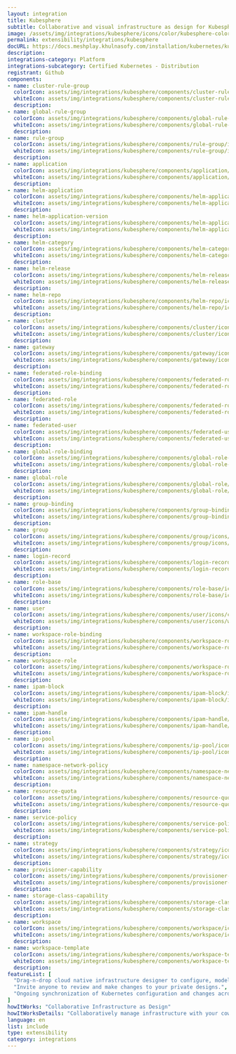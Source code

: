```yaml
---
layout: integration
title: Kubesphere
subtitle: Collaborative and visual infrastructure as design for Kubesphere
image: /assets/img/integrations/kubesphere/icons/color/kubesphere-color.svg
permalink: extensibility/integrations/kubesphere
docURL: https://docs.meshplay.khulnasofy.com/installation/kubernetes/kubesphere
description: 
integrations-category: Platform
integrations-subcategory: Certified Kubernetes - Distribution
registrant: Github
components: 
- name: cluster-rule-group
  colorIcon: assets/img/integrations/kubesphere/components/cluster-rule-group/icons/color/cluster-rule-group-color.svg
  whiteIcon: assets/img/integrations/kubesphere/components/cluster-rule-group/icons/white/cluster-rule-group-white.svg
  description: 
- name: global-rule-group
  colorIcon: assets/img/integrations/kubesphere/components/global-rule-group/icons/color/global-rule-group-color.svg
  whiteIcon: assets/img/integrations/kubesphere/components/global-rule-group/icons/white/global-rule-group-white.svg
  description: 
- name: rule-group
  colorIcon: assets/img/integrations/kubesphere/components/rule-group/icons/color/rule-group-color.svg
  whiteIcon: assets/img/integrations/kubesphere/components/rule-group/icons/white/rule-group-white.svg
  description: 
- name: application
  colorIcon: assets/img/integrations/kubesphere/components/application/icons/color/application-color.svg
  whiteIcon: assets/img/integrations/kubesphere/components/application/icons/white/application-white.svg
  description: 
- name: helm-application
  colorIcon: assets/img/integrations/kubesphere/components/helm-application/icons/color/helm-application-color.svg
  whiteIcon: assets/img/integrations/kubesphere/components/helm-application/icons/white/helm-application-white.svg
  description: 
- name: helm-application-version
  colorIcon: assets/img/integrations/kubesphere/components/helm-application-version/icons/color/helm-application-version-color.svg
  whiteIcon: assets/img/integrations/kubesphere/components/helm-application-version/icons/white/helm-application-version-white.svg
  description: 
- name: helm-category
  colorIcon: assets/img/integrations/kubesphere/components/helm-category/icons/color/helm-category-color.svg
  whiteIcon: assets/img/integrations/kubesphere/components/helm-category/icons/white/helm-category-white.svg
  description: 
- name: helm-release
  colorIcon: assets/img/integrations/kubesphere/components/helm-release/icons/color/helm-release-color.svg
  whiteIcon: assets/img/integrations/kubesphere/components/helm-release/icons/white/helm-release-white.svg
  description: 
- name: helm-repo
  colorIcon: assets/img/integrations/kubesphere/components/helm-repo/icons/color/helm-repo-color.svg
  whiteIcon: assets/img/integrations/kubesphere/components/helm-repo/icons/white/helm-repo-white.svg
  description: 
- name: cluster
  colorIcon: assets/img/integrations/kubesphere/components/cluster/icons/color/cluster-color.svg
  whiteIcon: assets/img/integrations/kubesphere/components/cluster/icons/white/cluster-white.svg
  description: 
- name: gateway
  colorIcon: assets/img/integrations/kubesphere/components/gateway/icons/color/gateway-color.svg
  whiteIcon: assets/img/integrations/kubesphere/components/gateway/icons/white/gateway-white.svg
  description: 
- name: federated-role-binding
  colorIcon: assets/img/integrations/kubesphere/components/federated-role-binding/icons/color/federated-role-binding-color.svg
  whiteIcon: assets/img/integrations/kubesphere/components/federated-role-binding/icons/white/federated-role-binding-white.svg
  description: 
- name: federated-role
  colorIcon: assets/img/integrations/kubesphere/components/federated-role/icons/color/federated-role-color.svg
  whiteIcon: assets/img/integrations/kubesphere/components/federated-role/icons/white/federated-role-white.svg
  description: 
- name: federated-user
  colorIcon: assets/img/integrations/kubesphere/components/federated-user/icons/color/federated-user-color.svg
  whiteIcon: assets/img/integrations/kubesphere/components/federated-user/icons/white/federated-user-white.svg
  description: 
- name: global-role-binding
  colorIcon: assets/img/integrations/kubesphere/components/global-role-binding/icons/color/global-role-binding-color.svg
  whiteIcon: assets/img/integrations/kubesphere/components/global-role-binding/icons/white/global-role-binding-white.svg
  description: 
- name: global-role
  colorIcon: assets/img/integrations/kubesphere/components/global-role/icons/color/global-role-color.svg
  whiteIcon: assets/img/integrations/kubesphere/components/global-role/icons/white/global-role-white.svg
  description: 
- name: group-binding
  colorIcon: assets/img/integrations/kubesphere/components/group-binding/icons/color/group-binding-color.svg
  whiteIcon: assets/img/integrations/kubesphere/components/group-binding/icons/white/group-binding-white.svg
  description: 
- name: group
  colorIcon: assets/img/integrations/kubesphere/components/group/icons/color/group-color.svg
  whiteIcon: assets/img/integrations/kubesphere/components/group/icons/white/group-white.svg
  description: 
- name: login-record
  colorIcon: assets/img/integrations/kubesphere/components/login-record/icons/color/login-record-color.svg
  whiteIcon: assets/img/integrations/kubesphere/components/login-record/icons/white/login-record-white.svg
  description: 
- name: role-base
  colorIcon: assets/img/integrations/kubesphere/components/role-base/icons/color/role-base-color.svg
  whiteIcon: assets/img/integrations/kubesphere/components/role-base/icons/white/role-base-white.svg
  description: 
- name: user
  colorIcon: assets/img/integrations/kubesphere/components/user/icons/color/user-color.svg
  whiteIcon: assets/img/integrations/kubesphere/components/user/icons/white/user-white.svg
  description: 
- name: workspace-role-binding
  colorIcon: assets/img/integrations/kubesphere/components/workspace-role-binding/icons/color/workspace-role-binding-color.svg
  whiteIcon: assets/img/integrations/kubesphere/components/workspace-role-binding/icons/white/workspace-role-binding-white.svg
  description: 
- name: workspace-role
  colorIcon: assets/img/integrations/kubesphere/components/workspace-role/icons/color/workspace-role-color.svg
  whiteIcon: assets/img/integrations/kubesphere/components/workspace-role/icons/white/workspace-role-white.svg
  description: 
- name: ipam-block
  colorIcon: assets/img/integrations/kubesphere/components/ipam-block/icons/color/ipam-block-color.svg
  whiteIcon: assets/img/integrations/kubesphere/components/ipam-block/icons/white/ipam-block-white.svg
  description: 
- name: ipam-handle
  colorIcon: assets/img/integrations/kubesphere/components/ipam-handle/icons/color/ipam-handle-color.svg
  whiteIcon: assets/img/integrations/kubesphere/components/ipam-handle/icons/white/ipam-handle-white.svg
  description: 
- name: ip-pool
  colorIcon: assets/img/integrations/kubesphere/components/ip-pool/icons/color/ip-pool-color.svg
  whiteIcon: assets/img/integrations/kubesphere/components/ip-pool/icons/white/ip-pool-white.svg
  description: 
- name: namespace-network-policy
  colorIcon: assets/img/integrations/kubesphere/components/namespace-network-policy/icons/color/namespace-network-policy-color.svg
  whiteIcon: assets/img/integrations/kubesphere/components/namespace-network-policy/icons/white/namespace-network-policy-white.svg
  description: 
- name: resource-quota
  colorIcon: assets/img/integrations/kubesphere/components/resource-quota/icons/color/resource-quota-color.svg
  whiteIcon: assets/img/integrations/kubesphere/components/resource-quota/icons/white/resource-quota-white.svg
  description: 
- name: service-policy
  colorIcon: assets/img/integrations/kubesphere/components/service-policy/icons/color/service-policy-color.svg
  whiteIcon: assets/img/integrations/kubesphere/components/service-policy/icons/white/service-policy-white.svg
  description: 
- name: strategy
  colorIcon: assets/img/integrations/kubesphere/components/strategy/icons/color/strategy-color.svg
  whiteIcon: assets/img/integrations/kubesphere/components/strategy/icons/white/strategy-white.svg
  description: 
- name: provisioner-capability
  colorIcon: assets/img/integrations/kubesphere/components/provisioner-capability/icons/color/provisioner-capability-color.svg
  whiteIcon: assets/img/integrations/kubesphere/components/provisioner-capability/icons/white/provisioner-capability-white.svg
  description: 
- name: storage-class-capability
  colorIcon: assets/img/integrations/kubesphere/components/storage-class-capability/icons/color/storage-class-capability-color.svg
  whiteIcon: assets/img/integrations/kubesphere/components/storage-class-capability/icons/white/storage-class-capability-white.svg
  description: 
- name: workspace
  colorIcon: assets/img/integrations/kubesphere/components/workspace/icons/color/workspace-color.svg
  whiteIcon: assets/img/integrations/kubesphere/components/workspace/icons/white/workspace-white.svg
  description: 
- name: workspace-template
  colorIcon: assets/img/integrations/kubesphere/components/workspace-template/icons/color/workspace-template-color.svg
  whiteIcon: assets/img/integrations/kubesphere/components/workspace-template/icons/white/workspace-template-white.svg
  description: 
featureList: [
  "Drag-n-drop cloud native infrastructure designer to configure, model, and deploy your workloads.",
  "Invite anyone to review and make changes to your private designs.",
  "Ongoing synchronization of Kubernetes configuration and changes across any number of clusters."
]
howItWorks: "Collaborative Infrastructure as Design"
howItWorksDetails: "Collaboratively manage infrastructure with your coworkers synchronously sharing the same designs."
language: en
list: include
type: extensibility
category: integrations
---
```

